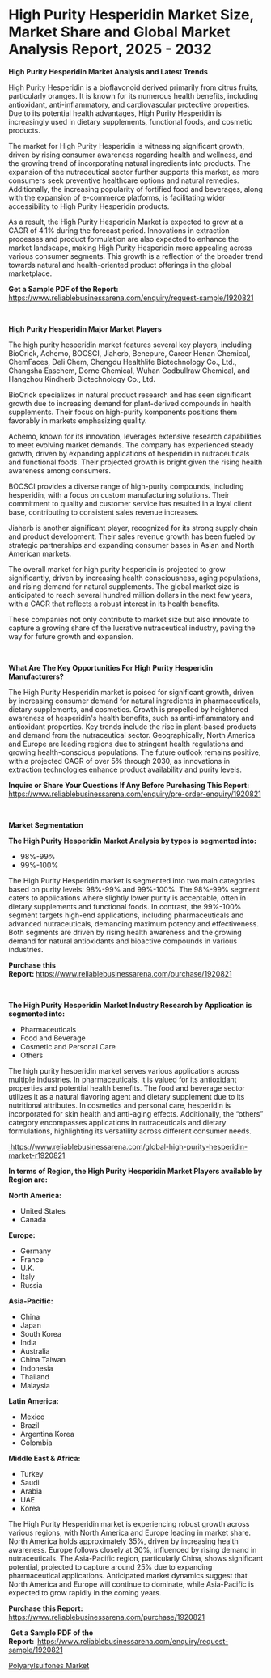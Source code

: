 <p><h1>High Purity Hesperidin Market Size, Market Share and Global Market Analysis Report, 2025 - 2032</h1></p><p><strong>High Purity Hesperidin Market Analysis and Latest Trends</strong></p>
<p><p>High Purity Hesperidin is a bioflavonoid derived primarily from citrus fruits, particularly oranges. It is known for its numerous health benefits, including antioxidant, anti-inflammatory, and cardiovascular protective properties. Due to its potential health advantages, High Purity Hesperidin is increasingly used in dietary supplements, functional foods, and cosmetic products. </p><p>The market for High Purity Hesperidin is witnessing significant growth, driven by rising consumer awareness regarding health and wellness, and the growing trend of incorporating natural ingredients into products. The expansion of the nutraceutical sector further supports this market, as more consumers seek preventive healthcare options and natural remedies. Additionally, the increasing popularity of fortified food and beverages, along with the expansion of e-commerce platforms, is facilitating wider accessibility to High Purity Hesperidin products. </p><p>As a result, the High Purity Hesperidin Market is expected to grow at a CAGR of 4.1% during the forecast period. Innovations in extraction processes and product formulation are also expected to enhance the market landscape, making High Purity Hesperidin more appealing across various consumer segments. This growth is a reflection of the broader trend towards natural and health-oriented product offerings in the global marketplace.</p></p>
<p><strong>Get a Sample PDF of the Report:&nbsp;</strong> <a href="https://www.reliablebusinessarena.com/enquiry/request-sample/1920821?utm_campaign=2039&utm_medium=2&utm_source=Github&utm_content=ia&utm_term=04022025&utm_id=high-purity-hesperidin">https://www.reliablebusinessarena.com/enquiry/request-sample/1920821</a></p>
<p>&nbsp;</p>
<p><strong>High Purity Hesperidin Major Market Players</strong></p>
<p><p>The high purity hesperidin market features several key players, including BioCrick, Achemo, BOCSCI, Jiaherb, Benepure, Career Henan Chemical, ChemFaces, Deli Chem, Chengdu Healthlife Biotechnology Co., Ltd., Changsha Easchem, Dorne Chemical, Wuhan Godbullraw Chemical, and Hangzhou Kindherb Biotechnology Co., Ltd. </p><p>BioCrick specializes in natural product research and has seen significant growth due to increasing demand for plant-derived compounds in health supplements. Their focus on high-purity komponents positions them favorably in markets emphasizing quality.</p><p>Achemo, known for its innovation, leverages extensive research capabilities to meet evolving market demands. The company has experienced steady growth, driven by expanding applications of hesperidin in nutraceuticals and functional foods. Their projected growth is bright given the rising health awareness among consumers.</p><p>BOCSCI provides a diverse range of high-purity compounds, including hesperidin, with a focus on custom manufacturing solutions. Their commitment to quality and customer service has resulted in a loyal client base, contributing to consistent sales revenue increases.</p><p>Jiaherb is another significant player, recognized for its strong supply chain and product development. Their sales revenue growth has been fueled by strategic partnerships and expanding consumer bases in Asian and North American markets.</p><p>The overall market for high purity hesperidin is projected to grow significantly, driven by increasing health consciousness, aging populations, and rising demand for natural supplements. The global market size is anticipated to reach several hundred million dollars in the next few years, with a CAGR that reflects a robust interest in its health benefits.</p><p>These companies not only contribute to market size but also innovate to capture a growing share of the lucrative nutraceutical industry, paving the way for future growth and expansion.</p></p>
<p>&nbsp;</p>
<p><strong>What Are The Key Opportunities For High Purity Hesperidin Manufacturers?</strong></p>
<p><p>The High Purity Hesperidin market is poised for significant growth, driven by increasing consumer demand for natural ingredients in pharmaceuticals, dietary supplements, and cosmetics. Growth is propelled by heightened awareness of hesperidin's health benefits, such as anti-inflammatory and antioxidant properties. Key trends include the rise in plant-based products and demand from the nutraceutical sector. Geographically, North America and Europe are leading regions due to stringent health regulations and growing health-conscious populations. The future outlook remains positive, with a projected CAGR of over 5% through 2030, as innovations in extraction technologies enhance product availability and purity levels.</p></p>
<p><strong>Inquire or Share Your Questions If Any Before Purchasing This Report:</strong> <a href="https://www.reliablebusinessarena.com/enquiry/pre-order-enquiry/1920821?utm_campaign=2039&utm_medium=2&utm_source=Github&utm_content=ia&utm_term=04022025&utm_id=high-purity-hesperidin">https://www.reliablebusinessarena.com/enquiry/pre-order-enquiry/1920821</a></p>
<p>&nbsp;</p>
<p><strong>Market Segmentation</strong></p>
<p><strong>The High Purity Hesperidin Market Analysis by types is segmented into:</strong></p>
<p><ul><li>98%-99%</li><li>99%-100%</li></ul></p>
<p><p>The High Purity Hesperidin market is segmented into two main categories based on purity levels: 98%-99% and 99%-100%. The 98%-99% segment caters to applications where slightly lower purity is acceptable, often in dietary supplements and functional foods. In contrast, the 99%-100% segment targets high-end applications, including pharmaceuticals and advanced nutraceuticals, demanding maximum potency and effectiveness. Both segments are driven by rising health awareness and the growing demand for natural antioxidants and bioactive compounds in various industries.</p></p>
<p><strong>Purchase this Report:&nbsp;</strong><a href="https://www.reliablebusinessarena.com/purchase/1920821?utm_campaign=2039&utm_medium=2&utm_source=Github&utm_content=ia&utm_term=04022025&utm_id=high-purity-hesperidin">https://www.reliablebusinessarena.com/purchase/1920821</a></p>
<p>&nbsp;</p>
<p><strong>The High Purity Hesperidin Market Industry Research by Application is segmented into:</strong></p>
<p><ul><li>Pharmaceuticals</li><li>Food and Beverage</li><li>Cosmetic and Personal Care</li><li>Others</li></ul></p>
<p><p>The high purity hesperidin market serves various applications across multiple industries. In pharmaceuticals, it is valued for its antioxidant properties and potential health benefits. The food and beverage sector utilizes it as a natural flavoring agent and dietary supplement due to its nutritional attributes. In cosmetics and personal care, hesperidin is incorporated for skin health and anti-aging effects. Additionally, the “others” category encompasses applications in nutraceuticals and dietary formulations, highlighting its versatility across different consumer needs.</p></p>
<p><a href="https://www.reliablebusinessarena.com/global-high-purity-hesperidin-market-r1920821?utm_campaign=2039&utm_medium=2&utm_source=Github&utm_content=ia&utm_term=04022025&utm_id=high-purity-hesperidin">&nbsp;https://www.reliablebusinessarena.com/global-high-purity-hesperidin-market-r1920821</a></p>
<p><strong>In terms of Region, the High Purity Hesperidin Market Players available by Region are:</strong></p>
<p>
    <p> <strong> North America: </strong>
        <ul>
            <li>United States</li>
            <li>Canada</li>
        </ul>
        </p> 
    <p> <strong> Europe: </strong>
        <ul>
            <li>Germany</li>
            <li>France</li>
            <li>U.K.</li>
            <li>Italy</li>
            <li>Russia</li>
        </ul>
        </p> 
    <p> <strong> Asia-Pacific: </strong>
        <ul>
            <li>China</li>
            <li>Japan</li>
            <li>South Korea</li>
            <li>India</li>
            <li>Australia</li>
            <li>China Taiwan</li>
            <li>Indonesia</li>
            <li>Thailand</li>
            <li>Malaysia</li>
        </ul>
        </p> 
    <p> <strong> Latin America: </strong>
        <ul>
            <li>Mexico</li>
            <li>Brazil</li>
            <li>Argentina Korea</li>
            <li>Colombia</li>
        </ul>
        </p> 
    <p> <strong> Middle East & Africa: </strong>
        <ul>
            <li>Turkey</li>
            <li>Saudi</li>
            <li>Arabia</li>
            <li>UAE</li>
            <li>Korea</li>
        </ul>
    </p>
    </p>
<p><p>The High Purity Hesperidin market is experiencing robust growth across various regions, with North America and Europe leading in market share. North America holds approximately 35%, driven by increasing health awareness. Europe follows closely at 30%, influenced by rising demand in nutraceuticals. The Asia-Pacific region, particularly China, shows significant potential, projected to capture around 25% due to expanding pharmaceutical applications. Anticipated market dynamics suggest that North America and Europe will continue to dominate, while Asia-Pacific is expected to grow rapidly in the coming years.</p></p>
<p><strong>Purchase this Report: </strong><a href="https://www.reliablebusinessarena.com/purchase/1920821?utm_campaign=2039&utm_medium=2&utm_source=Github&utm_content=ia&utm_term=04022025&utm_id=high-purity-hesperidin">https://www.reliablebusinessarena.com/purchase/1920821</a></p>
<p>&nbsp;<strong>Get a Sample PDF of the Report:&nbsp;&nbsp;</strong><a href="https://www.reliablebusinessarena.com/enquiry/request-sample/1920821?utm_campaign=2039&utm_medium=2&utm_source=Github&utm_content=ia&utm_term=04022025&utm_id=high-purity-hesperidin">https://www.reliablebusinessarena.com/enquiry/request-sample/1920821</a></p>
<p><strong></strong></p>
<p><p><a href="https://github.com/SamiaChowdhury801/Market-Research-Report-List-1/blob/main/polyarylsulfones-market.md?utm_campaign=2039&utm_medium=2&utm_source=Github&utm_content=ia&utm_term=04022025&utm_id=high-purity-hesperidin">Polyarylsulfones Market</a></p></p>
